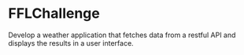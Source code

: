 # FFLChallenge
Develop a weather application that fetches data from a restful API and displays the results in a user interface.
